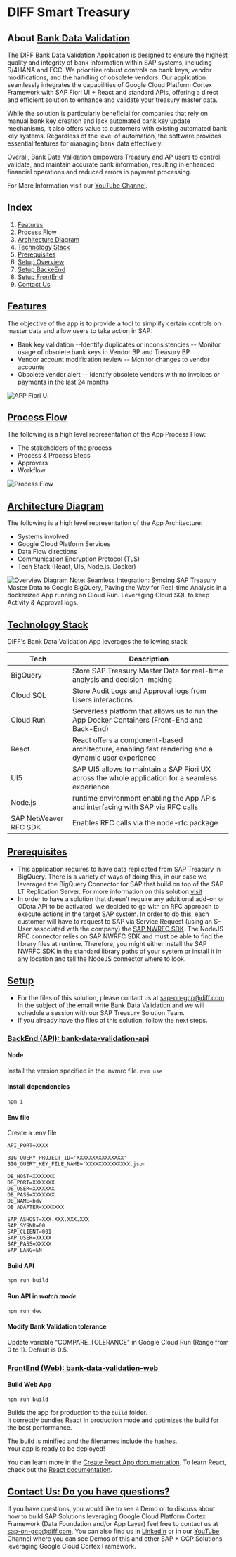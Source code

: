 # **DIFF Smart Treasury**
## About [Bank Data Validation](https://www.diff.com/sap-finance)

The DIFF Bank Data Validation Application is designed to ensure the highest quality and integrity of bank information within SAP systems, including S/4HANA and ECC. 
We prioritize robust controls on bank keys, vendor modifications, and the handling of obsolete vendors. Our application seamlessly integrates the capabilities of Google Cloud Platform Cortex Framework with SAP Fiori UI + React and standard APIs, offering a direct and efficient solution to enhance and validate your treasury master data.

While the solution is particularly beneficial for companies that rely on manual bank key creation and lack automated bank key update mechanisms, it also offers value to customers with existing automated bank key systems. Regardless of the level of automation, the software provides essential features for managing bank data effectively.

Overall, Bank Data Validation empowers Treasury and AP users to control, validate, and maintain accurate bank information, resulting in enhanced financial operations and reduced errors in payment processing.

For More Information visit our [YouTube Channel](https://www.youtube.com/playlist?list=PLlUWdSjbRKiNjm96SDYI66Y95pAbjGdPu).

## Index

1. [Features](#features)
2. [Process Flow](#process-flow)
3. [Architecture Diagram](#architecture-diagram)
4. [Technology Stack](#tech-stack)
5. [Prerequisites](#prerequisites)
6. [Setup Overview](#setup)
7. [Setup BackeEnd](#setup-be)
8. [Setup FrontEnd](#setup-fe)
9. [Contact Us](#contact-us)

## [Features](#features)
The objective of the app is to provide a tool to simplify certain controls on master data and allow users to take action in SAP:
- Bank key validation
--Identify duplicates or inconsistencies
-- Monitor usage of obsolete bank keys in Vendor BP and Treasury BP
- Vendor account modification review
-- Monitor changes to vendor accounts
- Obsolete vendor alert
-- Identify obsolete vendors with no invoices or payments in the last 24 months 

![APP Fiori UI](https://static.wixstatic.com/media/9d2d43_a272f620709d4913860341556284e8a9~mv2.png)

## [Process Flow](#process-flow)

The following is a high level representation of the App Process Flow:
- The stakeholders of the process
- Process & Process Steps
- Approvers
- Workflow

![Process Flow](https://static.wixstatic.com/media/9d2d43_a4636968e5de41d98b6c51a1e8128c56~mv2.png)

## [Architecture Diagram](#architecture-diagram)

The following is a high level representation of the App Architecture:
- Systems involved
- Google Cloud Platform Services
- Data Flow directions
- Communication Encryption Protocol (TLS)
- Tech Stack (React, UI5, Node.js, Docker)

![Overview Diagram](https://static.wixstatic.com/media/9d2d43_66b5a5aec45d4149b276c1743883b2ac~mv2.png)
Note: Seamless Integration: Syncing SAP Treasury Master Data to Google BigQuery, Paving the Way for Real-time Analysis in a dockerized App running on Cloud Run. Leveraging Cloud SQL to keep Activity & Approval logs.

## [Technology Stack](#tech-stack)

DIFF's Bank Data Validation App leverages the following stack:

| Tech | Description |
| ------ | ------ |
| BigQuery | Store SAP Treasury Master Data for real-time analysis and decision-making |
| Cloud SQL | Store Audit Logs and Approval logs from Users interactions |
| Cloud Run | Serverless platform that allows us to run the App Docker Containers (Front-End and Back-End) |
| React | React offers a component-based architecture, enabling fast rendering and a dynamic user experience |
| UI5 | SAP UI5 allows to maintain a SAP Fiori UX across the whole application for a seamless experience |
| Node.js | runtime environment enabling the App APIs and interfacing with SAP via RFC calls |
| SAP NetWeaver RFC SDK | Enables RFC calls via the node-rfc package |


## [Prerequisites](#prerequisites)
- This application requires to have data replicated from SAP Treasury in BigQuery. There is a variety of ways of doing this, in our case we leveraged the BigQuery Connector for SAP that build on top of the SAP LT Replication Server. For more information on this solution [visit](https://cloud.google.com/solutions/sap/docs/bq-connector/latest/planning#overview)
- In order to have a solution that doesn't require any additional add-on or OData API to be activated, we decided to go with an RFC approach to execute actions in the target SAP system. In order to do this, each customer will have to request to SAP via Service Request (using an S-User associated with the company) the [SAP NWRFC SDK](https://support.sap.com/en/product/connectors/nwrfcsdk.html). The NodeJS RFC connector relies on SAP NWRFC SDK and must be able to find the library files at runtime. Therefore, you might either install the SAP NWRFC SDK in the standard library paths of your system or install it in any location and tell the NodeJS connector where to look.

## [Setup](#setup) 
- For the files of this solution, please contact us at [sap-on-gcp@diff.com](mailto:sap-on-gcp@diff.com). In the subject of the email write Bank Data Validation and we will schedule a session with our SAP Treasury Solution Team.
- If you already have the files of this solution, follow the next steps.

### [BackEnd (API): bank-data-validation-api](#setup-be)

#### Node
Install the version specified in the .nvmrc file.
`nvm use`

#### Install dependencies
`npm i`

#### Env file
Create a .env file

```
API_PORT=XXXX

BIG_QUERY_PROJECT_ID='XXXXXXXXXXXXXXX'
BIG_QUERY_KEY_FILE_NAME='XXXXXXXXXXXXXX.json'

DB_HOST=XXXXXXX
DB_PORT=XXXXXXX
DB_USER=XXXXXXX
DB_PASS=XXXXXXX
DB_NAME=bdv
DB_ADAPTER=XXXXXXX

SAP_ASHOST=XXX.XXX.XXX.XXX
SAP_SYSNR=00
SAP_CLIENT=001
SAP_USER=XXXXX
SAP_PASS=XXXXX
SAP_LANG=EN
```

#### Build API

`npm run build`

#### Run API in *watch mode*

`npm run dev`

#### Modify Bank Validation tolerance
Update variable "COMPARE_TOLERANCE" in Google Cloud Run (Range from 0 to 1). Default is 0.5.

### [FrontEnd (Web): bank-data-validation-web](#setup-fe)

#### Build Web App 
`npm run build`

Builds the app for production to the `build` folder.\
It correctly bundles React in production mode and optimizes the build for the best performance.

The build is minified and the filenames include the hashes.\
Your app is ready to be deployed!

You can learn more in the [Create React App documentation](https://facebook.github.io/create-react-app/docs/getting-started).
To learn React, check out the [React documentation](https://reactjs.org/).

## [Contact Us: Do you have questions?](#contact-us)
If you have questions, you would like to see a Demo or to discuss about how to build SAP Solutions leveraging Google Cloud Platform Cortex Framework (Data Foundation and/or App Layer) feel free to contact us at [sap-on-gcp@diff.com](mailto:sap-on-gcp@diff.com), 
You can also find us in [LinkedIn](https://www.linkedin.com/company/diff-consulting/) or in our [YouTube](https://www.youtube.com/playlist?list=PLlUWdSjbRKiNjm96SDYI66Y95pAbjGdPu) Channel where you can see Demos of this and other SAP + GCP Solutions leveraging Google Cloud Cortex Framework.
